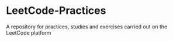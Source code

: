# LeetCode-Practices
A repository for practices, studies and exercises carried out on the LeetCode platform
